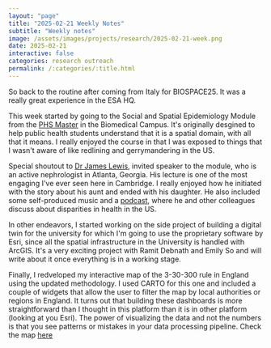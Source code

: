 ```yaml
---
layout: "page"
title: "2025-02-21 Weekly Notes"
subtitle: "Weekly notes"
image: /assets/images/projects/research/2025-02-21-week.png
date: 2025-02-21
interactive: false
categories: research outreach
permalink: /:categories/:title.html
---
```


So back to the routine after coming from Italy for BIOSPACE25. It was a really great experience in the ESA HQ.

This week started by going to the Social and Spatial Epidemiology Module from the [PHS Master](https://www.phs.group.cam.ac.uk/) in the Biomedical Campus. It's originally desgined to help public health students understand that it is a spatial domain, with all that it means. I really enjoyed the course in that I was exposed to things that I wasn't aware of like redlining and gerrymandering in the US. 

Special shoutout to [Dr James Lewis](https://health.usnews.com/doctors/james-lewis-291573), invited speaker to the module, who is an active nephrologist in Atlanta, Georgia. His lecture is one of the most engaging I've ever seen here in Cambridge. I really enjoyed how he initiated with the story about his aunt and ended with his daughter. He also included some self-produced music and a [podcast](https://open.spotify.com/show/2WF6X9dxgut9LCgBf1PaO9), where he and other colleagues discuss about disparities in health in the US.

In other endeavors, I started working on the side project of building a digital twin for the university for which I'm going to use the proprietary software by Esri, since all the spatial infrastructure in the University is handled with ArcGIS. It's a very exciting project with Ramit Debnath and Emily So and will write about it once everything is in a working stage.

Finally, I redveloped my interactive map of the 3-30-300 rule in England using the updated methodology. I used CARTO for this one and included a couple of widgets that allow the user to filter the map by local authorities or regions in England. It turns out that building these dashboards is more straightforward than I thought in this platform than it is in other platform (looking at you Esri). The power of visualizing the data and not the numbers is that you see patterns or mistakes in your data processing pipeline. Check the map [here]([https](https://pinea.app.carto.com/map/f4087ee0-7565-4902-bd8f-eb8fe30c0b37))
